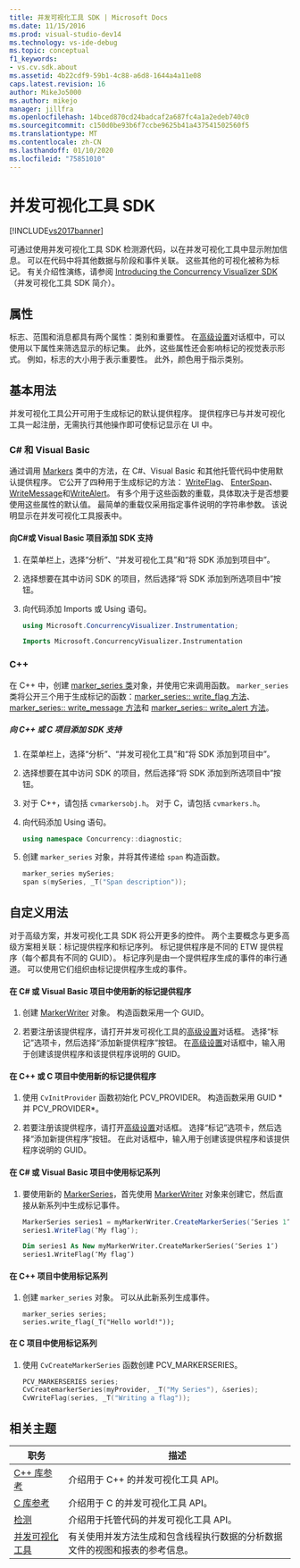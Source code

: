 ```yaml
---
title: 并发可视化工具 SDK | Microsoft Docs
ms.date: 11/15/2016
ms.prod: visual-studio-dev14
ms.technology: vs-ide-debug
ms.topic: conceptual
f1_keywords:
- vs.cv.sdk.about
ms.assetid: 4b22cdf9-59b1-4c88-a6d8-1644a4a11e08
caps.latest.revision: 16
author: MikeJo5000
ms.author: mikejo
manager: jillfra
ms.openlocfilehash: 14bced870cd24badcaf2a687fc4a1a2edeb740c0
ms.sourcegitcommit: c150d0be93b6f7ccbe9625b41a437541502560f5
ms.translationtype: MT
ms.contentlocale: zh-CN
ms.lasthandoff: 01/10/2020
ms.locfileid: "75851010"
---
```

# <a name="concurrency-visualizer-sdk"></a>并发可视化工具 SDK
[!INCLUDE[vs2017banner](../includes/vs2017banner.md)]

可通过使用并发可视化工具 SDK 检测源代码，以在并发可视化工具中显示附加信息。 可以在代码中将其他数据与阶段和事件关联。 这些其他的可视化被称为标记。  有关介绍性演练，请参阅 [Introducing the Concurrency Visualizer SDK](https://blogs.msdn.com/b/visualizeparallel/archive/2011/10/17/introducing-the-concurrency-visualizer-sdk.aspx)（并发可视化工具 SDK 简介）。

## <a name="properties"></a>属性
 标志、范围和消息都具有两个属性：类别和重要性。 在[高级设置](../profiling/advanced-settings-dialog-box-concurrency-visualizer.md)对话框中，可以使用以下属性来筛选显示的标记集。 此外，这些属性还会影响标记的视觉表示形式。 例如，标志的大小用于表示重要性。 此外，颜色用于指示类别。

## <a name="basic-usage"></a>基本用法
 并发可视化工具公开可用于生成标记的默认提供程序。 提供程序已与并发可视化工具一起注册，无需执行其他操作即可使标记显示在 UI 中。

### <a name="c-and-visual-basic"></a>C# 和 Visual Basic

通过调用 [Markers](/previous-versions/hh694099(v=vs.140)) 类中的方法，在 C#、Visual Basic 和其他托管代码中使用默认提供程序。 它公开了四种用于生成标记的方法： [WriteFlag](/previous-versions/hh694185(v=vs.140))、 [EnterSpan](/previous-versions/hh694205(v=vs.140))、 [WriteMessage](/previous-versions/hh694161(v=vs.140))和[WriteAlert](/previous-versions/hh694180(v=vs.140))。 有多个用于这些函数的重载，具体取决于是否想要使用这些属性的默认值。  最简单的重载仅采用指定事件说明的字符串参数。 该说明显示在并发可视化工具报表中。

#### <a name="add-sdk-support-to-a-c-or-visual-basic-project"></a>向C#或 Visual Basic 项目添加 SDK 支持

1. 在菜单栏上，选择“分析”、“并发可视化工具”和“将 SDK 添加到项目中”。

2. 选择想要在其中访问 SDK 的项目，然后选择“将 SDK 添加到所选项目中”按钮。

3. 向代码添加 Imports 或 Using 语句。

    ```csharp
    using Microsoft.ConcurrencyVisualizer.Instrumentation;
    ```

    ```vb
    Imports Microsoft.ConcurrencyVisualizer.Instrumentation
    ```

### <a name="c"></a>C++
 在 C++ 中，创建 [marker_series 类](../profiling/marker-series-class.md)对象，并使用它来调用函数。  `marker_series` 类将公开三个用于生成标记的函数：[marker_series:: write_flag 方法](../profiling/marker-series-write-flag-method.md)、[marker_series:: write_message 方法](../profiling/marker-series-write-message-method.md)和 [marker_series:: write_alert 方法](../profiling/marker-series-write-alert-method.md)。

##### <a name="to-add-sdk-support-to-a-c-or-c-project"></a>向 C++ 或 C 项目添加 SDK 支持

1. 在菜单栏上，选择“分析”、“并发可视化工具”和“将 SDK 添加到项目中”。

2. 选择想要在其中访问 SDK 的项目，然后选择“将 SDK 添加到所选项目中”按钮。

3. 对于 C++，请包括 `cvmarkersobj.h`。 对于 C，请包括 `cvmarkers.h`。

4. 向代码添加 Using 语句。

    ```cpp
    using namespace Concurrency::diagnostic;
    ```

5. 创建 `marker_series` 对象，并将其传递给 `span` 构造函数。

    ```cpp
    marker_series mySeries;
    span s(mySeries, _T("Span description"));
    ```

## <a name="custom-usage"></a>自定义用法
 对于高级方案，并发可视化工具 SDK 将公开更多的控件。 两个主要概念与更多高级方案相关联：标记提供程序和标记序列。 标记提供程序是不同的 ETW 提供程序（每个都具有不同的 GUID）。 标记序列是由一个提供程序生成的事件的串行通道。 可以使用它们组织由标记提供程序生成的事件。

#### <a name="to-use-a-new-marker-provider-in-a-c-or-visual-basic-project"></a>在 C# 或 Visual Basic 项目中使用新的标记提供程序

1. 创建 [MarkerWriter](/previous-versions/hh694138(v=vs.140)) 对象。 构造函数采用一个 GUID。

2. 若要注册该提供程序，请打开并发可视化工具的[高级设置](../profiling/advanced-settings-dialog-box-concurrency-visualizer.md)对话框。  选择“标记”选项卡，然后选择“添加新提供程序”按钮。 在[高级设置](../profiling/advanced-settings-dialog-box-concurrency-visualizer.md)对话框中，输入用于创建该提供程序和该提供程序说明的 GUID。

#### <a name="to-use-a-new-marker-provider-in-a-c-or-c-project"></a>在 C++ 或 C 项目中使用新的标记提供程序

1. 使用 `CvInitProvider` 函数初始化 PCV_PROVIDER。 构造函数采用 GUID * 并 PCV_PROVIDER\*。

2. 若要注册该提供程序，请打开[高级设置](../profiling/advanced-settings-dialog-box-concurrency-visualizer.md)对话框。 选择“标记”选项卡，然后选择“添加新提供程序”按钮。 在此对话框中，输入用于创建该提供程序和该提供程序说明的 GUID。

#### <a name="to-use-a-marker-series-in-a-c-or-visual-basic-project"></a>在 C# 或 Visual Basic 项目中使用标记系列

1. 要使用新的 [MarkerSeries](/previous-versions/hh694127(v=vs.140))，首先使用 [MarkerWriter](/previous-versions/hh694138(v=vs.140)) 对象来创建它，然后直接从新系列中生成标记事件。

    ```csharp
    MarkerSeries series1 = myMarkerWriter.CreateMarkerSeries(″Series 1″);
    series1.WriteFlag(″My flag″);
    ```

    ```vb
    Dim series1 As New myMarkerWriter.CreateMarkerSeries(″Series 1″)
    series1.WriteFlag(″My flag″)
    ```

#### <a name="to-use-a-marker-series-in-a-c-project"></a>在 C++ 项目中使用标记系列

1. 创建 `marker_series` 对象。  可以从此新系列生成事件。

    ```scr
    marker_series series;
    series.write_flag(_T("Hello world!"));
    ```

#### <a name="to-use-a-marker-series-in-a-c-project"></a>在 C 项目中使用标记系列

1. 使用 `CvCreateMarkerSeries` 函数创建 PCV_MARKERSERIES。

    ```cpp
    PCV_MARKERSERIES series;
    CvCreatemarkerSeries(myProvider, _T("My Series"), &series);
    CvWriteFlag(series, _T("Writing a flag"));
    ```

## <a name="related-topics"></a>相关主题

|职务|描述|
|-----------|-----------------|
|[C++ 库参考](../profiling/cpp-library-reference.md)|介绍用于 C++ 的并发可视化工具 API。|
|[C 库参考](../profiling/c-library-reference.md)|介绍用于 C 的并发可视化工具 API。|
|[检测](/previous-versions/hh694104(v=vs.140))|介绍用于托管代码的并发可视化工具 API。|
|[并发可视化工具](../profiling/concurrency-visualizer.md)|有关使用并发方法生成和包含线程执行数据的分析数据文件的视图和报表的参考信息。|
